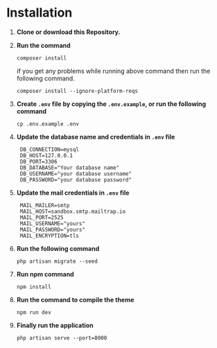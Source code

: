
# Installation

1. **Clone or download this Repository.**
2. **Run the command**
   ```
   composer install
   ```
   if you get any problems while running above command then run the following command.
   ```
   composer install --ignore-platform-reqs
   ```

3. **Create `.env` file by copying the `.env.example`, or run the following command**
   ```
   cp .env.example .env
   ```

4. **Update the database name and credentials in `.env` file**
   ```
    DB_CONNECTION=mysql
    DB_HOST=127.0.0.1
    DB_PORT=3306
    DB_DATABASE="Your database name"
    DB_USERNAME="your database username"
    DB_PASSWORD="your database password"
   ```
   
5. **Update the mail credentials in `.env` file**
   ```
    MAIL_MAILER=smtp
    MAIL_HOST=sandbox.smtp.mailtrap.io
    MAIL_PORT=2525
    MAIL_USERNAME="yours"
    MAIL_PASSWORD="yours"
    MAIL_ENCRYPTION=tls
   ```
6. **Run the following command**
   ```
   php artisan migrate --seed
   ```
7. **Run npm command**
   ```
   npm install
   ```
8. **Run the command to compile the theme**
    ```
    npm run dev
    ```
8. **Finally run the application**
   ```
   php artisan serve --port=8000
   ```
